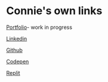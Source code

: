 # Connie's own links

[Portfolio](https://corrine2212.github.io/personal-portfolio/)- work in progress

[Linkedin](https://www.linkedin.com/in/corrine-sing-a27735b2/)

[Github](https://github.com/codeclan/g36_classnotes)

[Codepen](https://codepen.io/Corrine2212)

[Replit](https://replit.com/@Cokidoki)